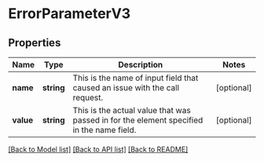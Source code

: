 # ErrorParameterV3

## Properties
Name | Type | Description | Notes
------------ | ------------- | ------------- | -------------
**name** | **string** | This is the name of input field that caused an issue with the call request. | [optional] 
**value** | **string** | This is the actual value that was passed in for the element specified in the name field. | [optional] 

[[Back to Model list]](../README.md#documentation-for-models) [[Back to API list]](../README.md#documentation-for-api-endpoints) [[Back to README]](../README.md)


